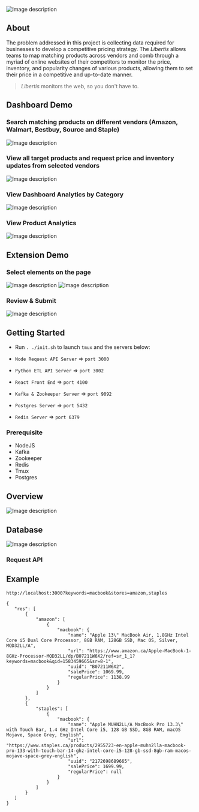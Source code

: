 ![Image description](https://alan-wu.com/0001.jpg)



## About
The problem addressed in this project is collecting data required for businesses to develop a competitive pricing strategy. The _Libertis_ allows teams to map matching products across vendors and comb through a myriad of online websites of their competitors to monitor the price, inventory, and popularity changes of various products, allowing them to set their price in a competitive and up-to-date manner.

> _Libertis_ monitors the web, so you don't have to.


## Dashboard Demo

### Search matching products on different vendors (Amazon, Walmart, Bestbuy, Source and Staple) 

![Image description](https://alan-wu.com/maze-bot/step_search.png)

### View all target products and request price and inventory updates from selected vendors

![Image description](https://alan-wu.com/maze-bot/step_update.png)

### View Dashboard Analytics by Category

![Image description](https://alan-wu.com/maze-bot/step_dashboard.png)

### View Product Analytics

![Image description](https://alan-wu.com/maze-bot/step_table.png)

## Extension Demo

### Select elements on the page
![Image description](https://i.ibb.co/0yt2bRj/Screen-Shot-2020-05-05-at-1-50-23-AM.png)
![Image description](https://i.ibb.co/0tMDXKn/Screen-Shot-2020-05-05-at-1-48-52-AM.png)

### Review & Submit
![Image description](https://i.ibb.co/txg0x9j/Screen-Shot-2020-05-05-at-1-49-35-AM.png)



## Getting Started
 -  Run `. ./init.sh` to launch `tmux` and the servers below:
 
 - `Node Request API Server` => `port 3000`
 - `Python ETL API Server` => `port 3002`
 - `React Front End` => `port 4100`
 - `Kafka & Zookeeper Server` => `port 9092`
 - `Postgres Server` => `port 5432`
 - `Redis Server` => `port 6379`
 
 ### Prerequisite
 - NodeJS
 - Kafka
 - Zookeeper
 - Redis
 - Tmux
 - Postgres

## Overview
![Image description](https://alan-wu.com/maze-bot/infra.png)

## Database
![Image description](https://alan-wu.com/maze-bot/db.png)

### Request API

## Example

 `http://localhost:3000?keywords=macbook&stores=amazon,staples`

 ```
{
    "res": [
        {
            "amazon": [
                {
                    "macbook": {
                        "name": "Apple 13\" MacBook Air, 1.8GHz Intel Core i5 Dual Core Processor, 8GB RAM, 128GB SSD, Mac OS, Silver, MQD32LL/A",
                        "url": "https://www.amazon.ca/Apple-MacBook-1-8GHz-Processor-MQD32LL/dp/B07211W6X2/ref=sr_1_1?keywords=macbook&qid=1583459665&sr=8-1",
                        "uuid": "B07211W6X2",
                        "salePrice": 1069.99,
                        "regularPrice": 1138.99
                    }
                }
            ]
        },
        {
            "staples": [
                {
                    "macbook": {
                        "name": "Apple MUHN2LL/A MacBook Pro 13.3\" with Touch Bar, 1.4 GHz Intel Core i5, 128 GB SSD, 8GB RAM, macOS Mojave, Space Grey, English",
                        "url": "https://www.staples.ca/products/2955723-en-apple-muhn2lla-macbook-pro-133-with-touch-bar-14-ghz-intel-core-i5-128-gb-ssd-8gb-ram-macos-mojave-space-grey-english",
                        "uuid": "2172698689665",
                        "salePrice": 1699.99,
                        "regularPrice": null
                    }
                }
            ]
        }
    ]
}



 ```

